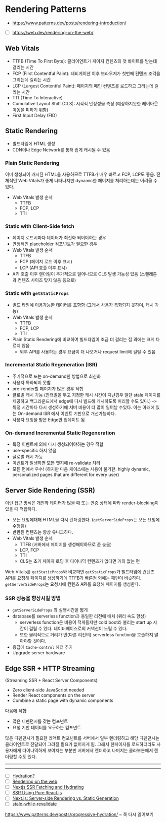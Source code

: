 # Rendering Patterns

- https://www.patterns.dev/posts/rendering-introduction/
- [ ] https://web.dev/rendering-on-the-web/

## Web Vitals

- TTFB (Time To First Byte): 클라이언트가 페이지 컨텐츠의 첫 바이트를 받는데 걸리는 시간
- FCP (First Contentful Paint): 네비게이션 이후 브라우저가 첫번째 컨텐츠 조각을 그리는데 걸리는 시간
- LCP (Largest Contentful Paint): 페이지의 메인 컨텐츠를 로드하고 그리는데 걸리는 시간
- TTI (Time To Interactive)
- Cumulative Layout Shift (CLS): 시각적 안정성을 측정 (예상하지못한 레이아웃 이동을 피하기 위함)
- First Input Delay (FID)

## Static Rendering

- 빌드타임에 HTML 생성
- CDN이나 Edge Network를 통해 쉽게 캐시될 수 있음

### Plain Static Rendering

이미 생성되어 캐시된 HTML을 사용하므로 TTFB가 매우 빠르고 FCP, LCP도 좋음. 전체적인 Web Vitals가 좋게 나타나지만 dynamic한 페이지를 처리하는데는 어려울 수 있다.

- Web Vitals 발생 순서
  - TTFB
  - FCP, LCP
  - TTI

### Static with Client-Side fetch

- 페이지 로드시마다 데이터가 최신화 되어야하는 경우
- 안정적인 placeholder 컴포넌트가 필요한 경우
- Web Vitals 발생 순서
  - TTFB
  - FCP (페이지 로드 이후 표시)
  - LCP (API 호출 이후 표시)
- API 호출 이후 렌더링이 추가적으로 일어나므로 CLS 발생 가능성 있음 (스켈레톤과 컨텐츠 사이즈 맞지 않음 등으로)

### Static with `getStaticProps`

- 빌드 타임에 이용가능한 데이터를 포함함 (그래서 사용자 특화되지 못하며, 캐시 가능)
- Web Vitals 발생 순서
  - TTFB
  - FCP, LCP
  - TTI
- Plain Static Rendering에 비교하여 빌드타임이 조금 더 걸리는 점 외에는 크게 다르지 않음
  - 외부 API를 사용하는 경우 요금이 더 나오거나 request limit에 걸릴 수 있음

### Incremental Static Regeneration (ISR)

- 주기적으로 또는 on-demand한 방법으로 최신화
- 사용자 특화되지 못함
- pre-render할 페이지가 많은 경우 적합
- 글로벌 캐시 가능 (인터벌을 두고 지정한 캐시 시간이 지난경우 일단 stale 페이지를 제공하고 백그라운드에서 edge에 다시 빌드해 캐시하도록 처리할 수도 있다.) -> 특정 시간마다 다시 생성하기에 서버 비용이 더 많이 일어날 수있다. 이는 아래에 있는 On-demand ISR 에서 이벤트 기반으로 개선가능하다.
- 사용자 요청을 받은 Edge만 업데이트 됨

### On-demand Incremental Static Regeneration

- 특정 이벤트에 의해 다시 생성되어야하는 경우 적합
- use-specific 하지 않음
- 글로벌 캐시 가능
- 이벤트가 발생하면 모든 엣지에 re-validate 처리
- 모든 면에서 우수! (하지만 다음 케이스에는 사용이 불가핟. highly dynamic, personalized pages that are different for every user)

## Server Side Rendering (SSR)

이런 접근 방식은 개인화 데이터가 많을 때 또는 인증 상태에 따라 render-blocking이 있을 때 적합하다.

- 모든 요청에대해 HTML을 다시 렌더링한다. (`getServerSideProps`는 모든 요청에 수행됨)
- 반환된 컨텐츠는 항상 유니크하다.
- Web Vitals 발생 순서
  - TTFB (서버에서 페이지를 생성해야하므로 좀 늦음)
  - LCP, FCP
  - TTI
  - CLS는 초기 페이지 로딩 후 다이나믹 컨텐츠가 없다면 거의 없는 편

Web Vitals를 `getStaticProps`와 비교하면 `getStaticProps`가 빌드타임에 컨텐츠 API를 요청해 페이지를 생성하기에 TTFB가 빠른점 외에는 패턴이 비슷하다. `getServerSideProps`는 요청시에 컨텐츠 API를 요청해 페이지를 생성한다.

### SSR 성능을 향상시킬 방법

- `getServerSideProps` 의 실행시간을 짧게
- database를 serverless function과 동일한 리전에 배치 (쿼리 속도 향상)
  - serverless function은 비용이 적게들지만 cold boot라 불리는 start up 시간이 걸릴 수 있다. 데이터베이스로의 커넥션이 느릴 수 있다.
  - 또한 물리적으로 거리가 먼(다른 리전의) serverless function을 호출하지 말아야할 것이다.
- 응답에 `Cache-control` 헤더 추가
- Upgrade server hardware

## Edge SSR + HTTP Streaming

(Streaming SSR + React Server Components)

- Zero client-side JavaScript needed
- Render React components on the server
- Combine a static page with dynamic components

다음에 적합:

- 많은 디펜던시를 갖는 컴포넌트
- 요청 기반 데이터를 요구하는 컴포넌트

많은 디펜던시가 필요한 리액트 컴포넌트를 서버에서 일부 렌더링하고 해당 디펜던시는 클라이언트로 전달되어 그려질 필요가 없어지게 됨. 그래서 한페이지를 로드하더라도 사용자에게 다이나믹하게 보여지는 부분만 서버에서 렌더하고 나머지는 클라부분에서 렌더링할 수도 있다.

---

---

- [ ] [Hydration?](https://blog.somewhatabstract.com/2020/03/16/hydration-and-server-side-rendering/)
- [ ] [Rendering on the web](https://www.youtube.com/watch?v=k-A2VfuUROg)
- [ ] [Nextjs SSR Fetching and Hydrating](https://medium.com/swlh/fetching-and-hydrating-a-next-js-app-using-getserversideprops-and-getstaticprops-65bfe42afed8)
- [ ] [SSR Using Pure React.js](https://www.digitalocean.com/community/tutorials/react-server-side-rendering)
- [ ] [Next.js: Server-side Rendering vs. Static Generation](https://vercel.com/blog/nextjs-server-side-rendering-vs-static-generation)
- [ ] [stale-while-revalidate](https://web.dev/stale-while-revalidate/)

https://www.patterns.dev/posts/progressive-hydration/ ~ 쭉 다시 읽어보기
